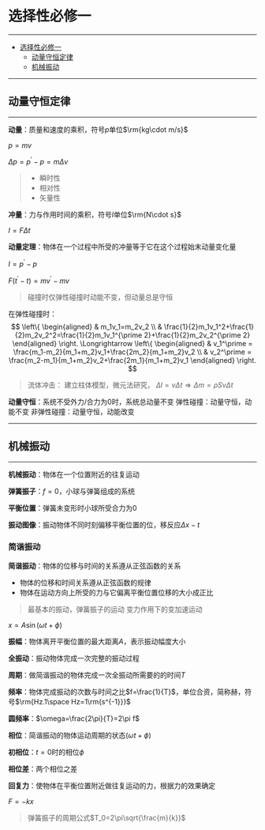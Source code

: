 # 选择性必修一

---

- [选择性必修一](#选择性必修一)
  - [动量守恒定律](#动量守恒定律)
  - [机械振动](#机械振动)

---

## 动量守恒定律

---

**动量**：质量和速度的乘积，符号$p$单位$\rm{kg\cdot m/s}$

$p=mv$

$\Delta p=p^\prime-p=m\Delta v$

> - 瞬时性
> - 相对性
> - 矢量性

**冲量**：力与作用时间的乘积，符号$I$单位$\rm{N\cdot s}$

$I=F\Delta t$

**动量定理**：物体在一个过程中所受的冲量等于它在这个过程始末动量变化量

$I=p^\prime-p$

$F(t^\prime-t)=mv^\prime-mv$

> 碰撞时仅弹性碰撞时动能不变，但动量总是守恒

在弹性碰撞时：
$$
\left\{
  \begin{aligned}
    & m_1v_1=m_2v_2 \\
    & \frac{1}{2}m_1v_1^2+\frac{1}{2}m_2v_2^2=\frac{1}{2}m_1v_1^{\prime 2}+\frac{1}{2}m_2v_2^{\prime 2}
  \end{aligned}
\right.
\Longrightarrow
\left\{
  \begin{aligned}
    & v_1^\prime = \frac{m_1-m_2}{m_1+m_2}v_1+\frac{2m_2}{m_1+m_2}v_2 \\
    & v_2^\prime = \frac{m_2-m_1}{m_1+m_2}v_2+\frac{2m_1}{m_1+m_2}v_1
  \end{aligned}
\right.
$$
> 流体冲击：
> 建立柱体模型，微元法研究，
> $\Delta l=v\Delta t\Longrightarrow\Delta m=\rho Sv\Delta t$

**动量守恒**：系统不受外力/合力为0时，系统总动量不变
弹性碰撞：动量守恒，动能不变
非弹性碰撞：动量守恒，动能改变

---

## 机械振动

---

**机械振动**：物体在一个位置附近的往复运动

**弹簧振子**：$f=0$，小球与弹簧组成的系统

**平衡位置**：弹簧未变形时小球所受合力为$0$

**振动图像**：振动物体不同时刻偏移平衡位置的位，移反应$\Delta x-t$

### 简谐振动

**简谐振动**：物体的位移与时间的关系遵从正弦函数的关系

- 物体的位移和时间关系遵从正弦函数的规律
- 物体在运动方向上所受的力与它偏离平衡位置位移的大小成正比

> 最基本的振动，弹簧振子的运动
> 变力作用下的变加速运动

$x=A\sin(\omega t+\phi)$

**振幅**：物体离开平衡位置的最大距离$A$，表示振动幅度大小

**全振动**：振动物体完成一次完整的振动过程

**周期**：做简谐振动的物体完成一次全振动所需要的的时间$T$

**频率**：物体完成振动的次数与时间之比$f=\frac{1}{T}$，单位合资，简称赫，符号$\rm{Hz.1\space Hz=1\rm{s^{-1}}}$

**圆频率**：$\omega=\frac{2\pi}{T}=2\pi f$

**相位**：简谐振动的物体运动周期的状态$(\omega t+\phi)$

**初相位**：$t=0$时的相位$\phi$

**相位差**：两个相位之差

**回复力**：使物体在平衡位置附近做往复运动的力，根据力的效果确定

$F=-kx$

> 弹簧振子的周期公式$T_0=2\pi\sqrt{\frac{m}{k}}$

